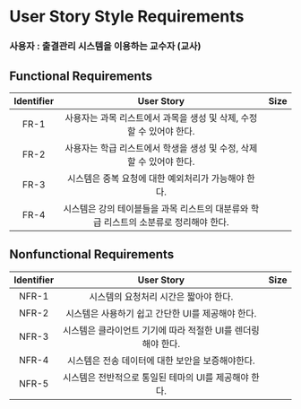 # User Story Style Requirements

### 사용자 : 출결관리 시스템을 이용하는 교수자 (교사)

## Functional Requirements
|Identifier|User Story|Size|
|:--:|:--:|:--:|
|FR-1|사용자는 과목 리스트에서 과목을 생성 및 삭제, 수정할 수 있어야 한다.||
|FR-2|사용자는 학급 리스트에서 학생을 생성 및 수정, 삭제할 수 있어야 한다.||
|FR-3|시스템은 중복 요청에 대한 예외처리가 가능해야 한다.||
|FR-4|시스템은 강의 테이블들을 과목 리스트의 대분류와 학급 리스트의 소분류로 정리해야 한다.||

## Nonfunctional Requirements
|Identifier|User Story|Size|
|:--:|:--:|:--:|
|NFR-1|시스템의 요청처리 시간은 짧아야 한다.||
|NFR-2|시스템은 사용하기 쉽고 간단한 UI를 제공해야 한다.||
|NFR-3|시스템은 클라이언트 기기에 따라 적절한 UI를 렌더링 해야 한다.||
|NFR-4|시스템은 전송 데이터에 대한 보안을 보증해야한다.||
|NFR-5|시스템은 전반적으로 통일된 테마의 UI를 제공해야 한다.||
